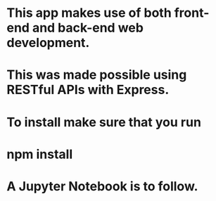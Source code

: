 # This app makes use of both front-end and back-end web development. 

# This was made possible using RESTful APIs with Express.

# To install make sure that you run
  # npm install
  
 # A Jupyter Notebook is to follow.
